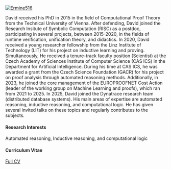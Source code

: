 

[![Ermine516](https://img.shields.io/badge/Ermine516-github-blue?logo=github)](https://github.com/Ermine516)


David received his PhD in 2015 in the field of Computational Proof
Theory from the Technical University of Vienna.
After defending, David joined the Research Insitute of Symbolic
Computation (RISC) as a postdoc, participating in several
projects, between 2015-2020, in the fields of runtime verification,
unification theory, and didactics. In 2020, David received a young
researcher fellowship from the Linz Institute of Technology (LIT) for
his project on inductive learning and proving. Simultaneously, He
received a tenure-track faculty position (Scientist) at the Czech
Academy of Sciences Institute of Computer Science (CAS ICS) in the
Department for Artificial Intelligence. During his time at CAS ICS, he
was awarded a grant from the Czech Science Foundation (GACR) for his
project on proof analysis through automated reasoning methods.
Additionally, in 2023,  he joined the core management of the
EUROPROOFNET Cost Action (leader of the working group on Machine
Learning and proofs), which ran from 2021 to 2025. In 2025, David joined
the Dynatrace research team (distributed database systems).
His main areas of expertise are automated reasoning, inductive
reasoning, and computational logic. He has given several invited talks
on these topics and regularly contributes to the subjects.


#### Research Interests
Automated reasoning, Inductive reasoning, and computational logic

#### Curriculum Vitae
[Full CV](assets/img/CV.pdf)



